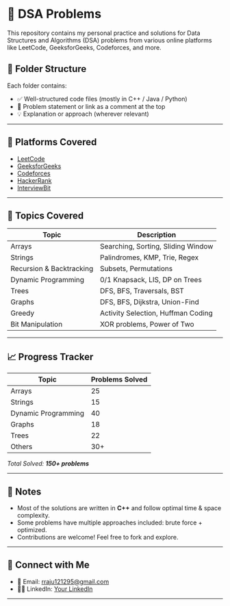 # 🧠 DSA Problems

This repository contains my personal practice and solutions for Data Structures and Algorithms (DSA) problems from various online platforms like LeetCode, GeeksforGeeks, Codeforces, and more.

## 📂 Folder Structure


Each folder contains:
- ✅ Well-structured code files (mostly in C++ / Java / Python)
- 📝 Problem statement or link as a comment at the top
- 💡 Explanation or approach (wherever relevant)

---

## 🧾 Platforms Covered

- [LeetCode](https://leetcode.com/)
- [GeeksforGeeks](https://www.geeksforgeeks.org/)
- [Codeforces](https://codeforces.com/)
- [HackerRank](https://www.hackerrank.com/)
- [InterviewBit](https://www.interviewbit.com/)

---

## 📌 Topics Covered

| Topic               | Description                          |
|---------------------|--------------------------------------|
| Arrays              | Searching, Sorting, Sliding Window   |
| Strings             | Palindromes, KMP, Trie, Regex        |
| Recursion & Backtracking | Subsets, Permutations         |
| Dynamic Programming | 0/1 Knapsack, LIS, DP on Trees       |
| Trees               | DFS, BFS, Traversals, BST            |
| Graphs              | DFS, BFS, Dijkstra, Union-Find       |
| Greedy              | Activity Selection, Huffman Coding   |
| Bit Manipulation    | XOR problems, Power of Two           |

---

## 📈 Progress Tracker

| Topic               | Problems Solved |
|---------------------|-----------------|
| Arrays              | 25              |
| Strings             | 15              |
| Dynamic Programming | 40              |
| Graphs              | 18              |
| Trees               | 22              |
| Others              | 30+             |

_Total Solved: **150+ problems**_

---

## 📣 Notes

- Most of the solutions are written in **C++** and follow optimal time & space complexity.
- Some problems have multiple approaches included: brute force + optimized.
- Contributions are welcome! Feel free to fork and explore.

---

## 🔗 Connect with Me

- 📧 Email: rraju121295@gmail.com
- 🧑‍💻 LinkedIn: [Your LinkedIn](https://www.linkedin.com/in/rajkishor-ranjan-kumar-780b1bab/)

---



